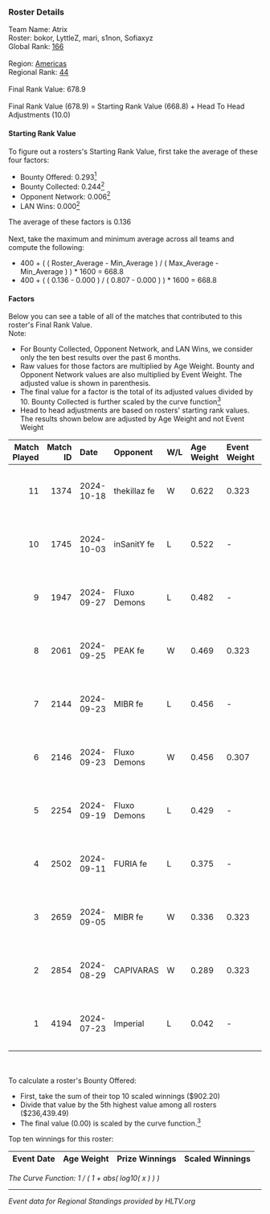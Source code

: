### Roster Details<br />
Team Name: Atrix<br />
Roster: bokor, LyttleZ, mari, s1non, Sofiaxyz<br />
Global Rank: [166](../../standings_global_2025_01_13.md)<br />
<br />
Region: [Americas]( ../../standings_americas_2025_01_13.md)<br />
Regional Rank: [44]( ../../standings_americas_2025_01_13.md)<br />
<br />
Final Rank Value:  678.9<br />
<br />
Final Rank Value (678.9) = Starting Rank Value (668.8) + Head To Head Adjustments (10.0)<br />

#### Starting Rank Value<br />
To figure out a rosters's Starting Rank Value, first take the average of these four factors:<br />
- Bounty Offered: 0.293[<sup>1</sup>](#table2)
- Bounty Collected: 0.244[<sup>2</sup>](#table1)
- Opponent Network: 0.006[<sup>2</sup>](#table1)
- LAN Wins: 0.000[<sup>2</sup>](#table1)

The average of these factors is 0.136<br />
<br />
Next, take the maximum and minimum average across all teams and compute the following:<br />
- 400 + ( ( Roster_Average - Min_Average ) / ( Max_Average - Min_Average ) ) * 1600 = 668.8
- 400 + ( ( 0.136 - 0.000 ) / ( 0.807 - 0.000 ) ) * 1600 = 668.8


#### Factors<br />
Below you can see a table of all of the matches that contributed to this roster's Final Rank Value.<br />
Note:<br />

- For Bounty Collected, Opponent Network, and LAN Wins, we consider only the ten best results over the past 6 months.
- Raw values for those factors are multiplied by Age Weight. Bounty and Opponent Network values are also multiplied by Event Weight. The adjusted value is shown in parenthesis.
- The final value for a factor is the total of its adjusted values divided by 10. Bounty Collected is further scaled by the curve function[<sup>3</sup>](#curveFunction)
- Head to head adjustments are based on rosters' starting rank values. The results shown below are adjusted by Age Weight and not Event Weight
<span id="table1"></span><br />


| Match Played | Match ID | Date       | Opponent     | W/L | Age Weight | Event Weight | Bounty Collected | Opponent Network | LAN Wins  | H2H Adj. | Roster                                |
| -: | -: | :- | :- | :- | :- | :- | :- | :- | :- | -: | :- |
|           11 |     1374 | 2024-10-18 | thekillaz fe | W   | 0.622      | 0.323        | 0.003 (0.001)    | 0.065 (0.013)    | 0 (0.000) |     9.16 | bokor, LyttleZ, mari, s1non, Sofiaxyz |
|           10 |     1745 | 2024-10-03 | inSanitY fe  | L   | 0.522      | -            | -                | -                | -         |    -8.69 | bokor, LyttleZ, mari, s1non, Sofiaxyz |
|            9 |     1947 | 2024-09-27 | Fluxo Demons | L   | 0.482      | -            | -                | -                | -         |    -4.19 | bokor, LyttleZ, mari, s1non, Sofiaxyz |
|            8 |     2061 | 2024-09-25 | PEAK fe      | W   | 0.469      | 0.323        | 0.003 (0.001)    | 0.029 (0.004)    | 0 (0.000) |     5.98 | bokor, LyttleZ, mari, s1non, Sofiaxyz |
|            7 |     2144 | 2024-09-23 | MIBR fe      | L   | 0.456      | -            | -                | -                | -         |    -7.02 | bokor, LyttleZ, mari, s1non, Sofiaxyz |
|            6 |     2146 | 2024-09-23 | Fluxo Demons | W   | 0.456      | 0.307        | 0.038 (0.005)    | 0.182 (0.025)    | 0 (0.000) |    10.52 | bokor, LyttleZ, mari, s1non, Sofiaxyz |
|            5 |     2254 | 2024-09-19 | Fluxo Demons | L   | 0.429      | -            | -                | -                | -         |    -3.62 | bokor, LyttleZ, mari, s1non, Sofiaxyz |
|            4 |     2502 | 2024-09-11 | FURIA fe     | L   | 0.375      | -            | -                | -                | -         |    -0.48 | bokor, LyttleZ, mari, s1non, Sofiaxyz |
|            3 |     2659 | 2024-09-05 | MIBR fe      | W   | 0.336      | 0.323        | 0.012 (0.001)    | 0.115 (0.013)    | 0 (0.000) |     5.49 | bokor, LyttleZ, mari, s1non, Sofiaxyz |
|            2 |     2854 | 2024-08-29 | CAPIVARAS    | W   | 0.289      | 0.323        | 0.003 (0.000)    | 0.000 (0.000)    | 0 (0.000) |     2.96 | bokor, LyttleZ, mari, s1non, Sofiaxyz |
|            1 |     4194 | 2024-07-23 | Imperial     | L   | 0.042      | -            | -                | -                | -         |    -0.08 | bokor, LyttleZ, mari, s1non, Sofiaxyz |

<br />
<span id="table2"></span><br />
To calculate a roster's Bounty Offered:<br />

- First, take the sum of their top 10 scaled winnings ($902.20)
- Divide that value by the 5th highest value among all rosters ($236,439.49)
- The final value (0.00) is scaled by the curve function.[<sup>3</sup>](#curveFunction)

Top ten winnings for this roster:<br />

| Event Date | Age Weight | Prize Winnings | Scaled Winnings |
| :- | -: | :- | :- |


<span id="curveFunction"></span>_The Curve Function: 1 / ( 1 + abs( log10( x ) ) )_<br />

---
_Event data for Regional Standings provided by HLTV.org_<br />
